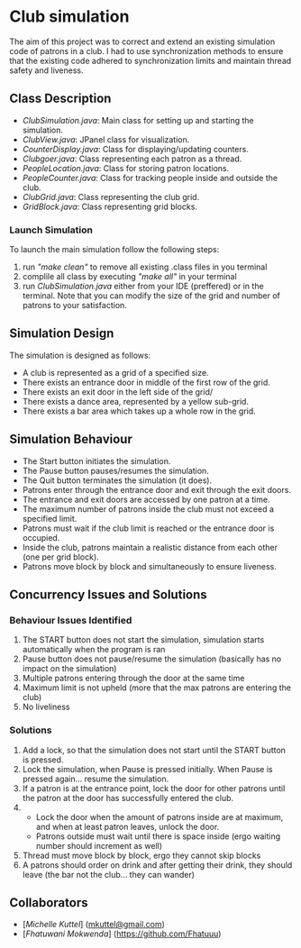 # Club simulation

The aim of this project was to correct and extend an existing simulation code of patrons in a club. I had to use synchronization methods to ensure that the existing code adhered to synchronization limits and maintain thread safety and liveness.

## Class Description
* *ClubSimulation.java*: Main class for setting up and starting the simulation.
* *ClubView.java*: JPanel class for visualization.
* *CounterDisplay.java*: Class for displaying/updating counters.
* *Clubgoer.java*: Class representing each patron as a thread.
* *PeopleLocation.java*: Class for storing patron locations.
* *PeopleCounter.java*: Class for tracking people inside and outside the club.
* *ClubGrid.java*: Class representing the club grid.
* *GridBlock.java*: Class representing grid blocks.


### Launch Simulation
To launch the main simulation follow the following steps:
1. run _"make clean"_ to remove all existing .class files in you terminal
2. complile all class by executing _"make all"_ in your terminal
3. run *ClubSimulation.java* either from your IDE (preffered) or in the terminal.
Note that you can modify the size of the grid and number of patrons to your satisfaction.

## Simulation Design
The simulation is designed as follows: 
* A club is represented as a grid of a specified size.
* There exists an entrance door in middle of the first row of the grid.
* There exists an exit door in the left side of the grid/
* There exists a dance area, represented by a yellow sub-grid.
* There exists a bar area which takes up a whole row in the grid.

## Simulation Behaviour
* The Start button initiates the simulation.
* The Pause button pauses/resumes the simulation.
* The Quit button terminates the simulation (it does).
* Patrons enter through the entrance door and exit through the exit doors.
* The entrance and exit doors are accessed by one patron at a time.
* The maximum number of patrons inside the club must not exceed a specified limit.
* Patrons must wait if the club limit is reached or the entrance door is occupied.
* Inside the club, patrons maintain a realistic distance from each other (one per grid block).
* Patrons move block by block and simultaneously to ensure liveness.

## Concurrency Issues and Solutions

### Behaviour Issues Identified
1. The START button does not start the simulation, simulation starts automatically when the program is ran 
2. Pause button does not pause/resume the simulation (basically has no impact on the simulation)
3. Multiple patrons entering through the door at the same time 
4. Maximum limit is not upheld (more that the max patrons are entering the club) 
5. No liveliness

### Solutions 
1. Add a lock, so that the simulation does not start until the START button is pressed.
2. Lock the simulation, when Pause is pressed initially. When Pause is pressed again... resume the simulation.
3. If a patron is at the entrance point, lock the door for other patrons until the patron at the door has successfully entered the club.
4. * Lock the door when the amount of patrons inside are at maximum, and when at least patron leaves, unlock the door.
   * Patrons outside must wait until there is space inside (ergo waiting number should increment as well)
5. Thread must move block by block, ergo they cannot skip blocks
6. A patrons should order on drink and after getting their drink, they should leave (the bar not the club... they can wander)

## Collaborators
* [*Michelle Kuttel*] (mkuttel@gmail.com)
* [*Fhatuwani Mokwenda*] (https://github.com/Fhatuuu)

